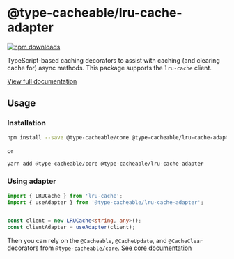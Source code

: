 # @type-cacheable/lru-cache-adapter

[![npm downloads](https://img.shields.io/npm/dm/@type-cacheable/lru-cache-adapter)](https://www.npmjs.com/package/@type-cacheable/lru-cache-adapter)

TypeScript-based caching decorators to assist with caching (and clearing cache for) async methods. This package supports the `lru-cache` client.

[View full documentation](https://github.com/joshuaslate/type-cacheable)

## Usage

### Installation

```bash
npm install --save @type-cacheable/core @type-cacheable/lru-cache-adapter
```

or

```bash
yarn add @type-cacheable/core @type-cacheable/lru-cache-adapter
```

### Using adapter

```ts
import { LRUCache } from 'lru-cache';
import { useAdapter } from '@type-cacheable/lru-cache-adapter';


const client = new LRUCache<string, any>();
const clientAdapter = useAdapter(client);
```

Then you can rely on the `@Cacheable`, `@CacheUpdate`, and `@CacheClear` decorators from `@type-cacheable/core`. [See core documentation](https://github.com/joshuaslate/type-cacheable/tree/main/packages/core)
